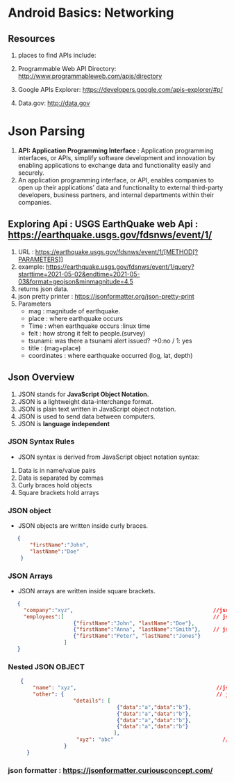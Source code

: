 # Android Basics: Networking

## Resources

1. places to find APIs include:

2. Programmable Web API Directory: http://www.programmableweb.com/apis/directory

3. Google APIs Explorer: https://developers.google.com/apis-explorer/#p/

4. Data.gov: http://data.gov


# Json Parsing

1. **API: Application Programming Interface :** Application programming interfaces, or APIs, simplify software development and innovation by enabling applications to exchange data and functionality easily and securely.
2. An application programming interface, or API, enables companies to open up their applications’ data and functionality to external     third-party developers, business partners, and internal departments within their companies. 


## Exploring Api : **USGS EarthQuake web Api** : https://earthquake.usgs.gov/fdsnws/event/1/
1. URL : https://earthquake.usgs.gov/fdsnws/event/1/[METHOD[?PARAMETERS]]
2. example: https://earthquake.usgs.gov/fdsnws/event/1/query?starttime=2021-05-02&endtime=2021-05-03&format=geojson&minmagnitude=4.5
3. returns json data.
4. json pretty printer : https://jsonformatter.org/json-pretty-print
5. Parameters
    * mag : magnitude of earthquake.
    * place : where earthquake occurs
    * Time : when earthquake occurs :linux time
    * felt : how strong it felt to people.(survey)
    * tsunami: was there a tsunami alert issued? ->0:no / 1: yes 
    * title : (mag+place)
    * coordinates : where earthquake occurred (log, lat, depth)
## Json Overview
1. JSON stands for **JavaScript Object Notation.**
2. JSON is a lightweight data-interchange format.
3. JSON is plain text written in JavaScript object notation.
4. JSON is used to send data between computers.
5. JSON is **language independent**

### JSON Syntax Rules
* JSON syntax is derived from JavaScript object notation syntax:
1. Data is in name/value pairs
2. Data is separated by commas
3. Curly braces hold objects
4. Square brackets hold arrays

### JSON object
* JSON objects are written inside curly braces.
```json
   {
       "firstName":"John", 
       "lastName":"Doe"
    }
```

### JSON Arrays
* JSON arrays are written inside square brackets.
``` json
   {
     "company":"xyz",                                             //json primitive
     "employees":[                                                // json array
                     {"firstName":"John", "lastName":"Doe"},
                     {"firstName":"Anna", "lastName":"Smith"},    // json object
                     {"firstName":"Peter", "lastName":"Jones"}
                  ]
   }
```
### Nested JSON OBJECT
```json
    {
        "name": "xyz",                                             //json primitive
        "other": {                                                 // json object
                     "details": [
                                   {"data":"a","data":"b"},        
                                   {"data":"a","data":"b"},        
                                   {"data":"a","data":"b"},
                                   {"data":"a","data":"b"}         
                                  ],
                      "xyz": "abc"                                   //json primitive
                  }
      }
```

### json formatter : https://jsonformatter.curiousconcept.com/
